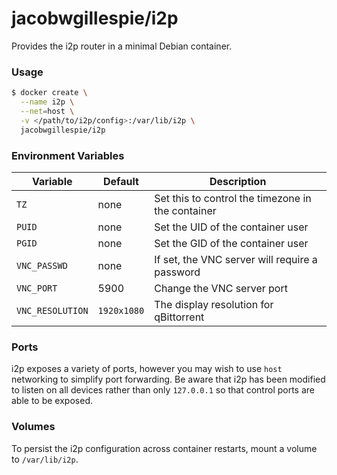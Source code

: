 # jacobwgillespie/i2p

Provides the i2p router in a minimal Debian container.

### Usage

```bash
$ docker create \
  --name i2p \
  --net=host \
  -v </path/to/i2p/config>:/var/lib/i2p \
  jacobwgillespie/i2p
```

### Environment Variables

Variable | Default | Description
-------- | ------- | -----------
`TZ` | none | Set this to control the timezone in the container
`PUID` | none | Set the UID of the container user
`PGID` | none | Set the GID of the container user
`VNC_PASSWD` | none | If set, the VNC server will require a password
`VNC_PORT` | 5900 | Change the VNC server port
`VNC_RESOLUTION` | `1920x1080` | The display resolution for qBittorrent

### Ports

i2p exposes a variety of ports, however you may wish to use `host` networking to simplify port forwarding.  Be aware that i2p has been modified to listen on all devices rather than only `127.0.0.1` so that control ports are able to be exposed.

### Volumes

To persist the i2p configuration across container restarts, mount a volume to `/var/lib/i2p`.

